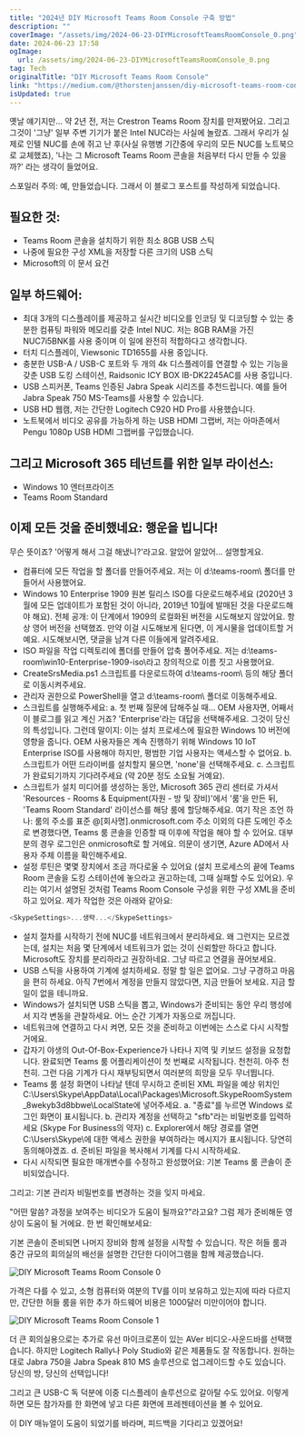 ```yaml
---
title: "2024년 DIY Microsoft Teams Room Console 구축 방법"
description: ""
coverImage: "/assets/img/2024-06-23-DIYMicrosoftTeamsRoomConsole_0.png"
date: 2024-06-23 17:58
ogImage:
  url: /assets/img/2024-06-23-DIYMicrosoftTeamsRoomConsole_0.png
tag: Tech
originalTitle: "DIY Microsoft Teams Room Console"
link: "https://medium.com/@thorstenjanssen/diy-microsoft-teams-room-console-e53ee259526e"
isUpdated: true
---
```


옛날 얘기지만... 약 2년 전, 저는 Crestron Teams Room 장치를 만져봤어요. 그리고 그것이 '그냥' 일부 주변 기기가 붙은 Intel NUC라는 사실에 놀랐죠. 그래서 우리가 실제로 인텔 NUC를 손에 쥐고 난 후(사실 유행병 기간중에 우리의 모든 NUC를 노트북으로 교체했죠), '나는 그 Microsoft Teams Room 콘솔을 처음부터 다시 만들 수 있을까?' 라는 생각이 들었어요.

스포일러 주의: 예, 만들었습니다. 그래서 이 블로그 포스트를 작성하게 되었습니다.

## 필요한 것:

- Teams Room 콘솔을 설치하기 위한 최소 8GB USB 스틱
- 나중에 필요한 구성 XML을 저장할 다른 크기의 USB 스틱
- Microsoft의 이 문서 요건

<div class="content-ad"></div>

## 일부 하드웨어:

- 최대 3개의 디스플레이를 제공하고 실시간 비디오를 인코딩 및 디코딩할 수 있는 충분한 컴퓨팅 파워와 메모리를 갖춘 Intel NUC. 저는 8GB RAM을 가진 NUC7i5BNK를 사용 중이며 이 일에 완전히 적합하다고 생각합니다.
- 터치 디스플레이, Viewsonic TD1655를 사용 중입니다.
- 충분한 USB-A / USB-C 포트와 두 개의 4k 디스플레이를 연결할 수 있는 기능을 갖춘 USB 도킹 스테이션, Raidsonic ICY BOX IB-DK2245AC를 사용 중입니다.
- USB 스피커폰, Teams 인증된 Jabra Speak 시리즈를 추천드립니다. 예를 들어 Jabra Speak 750 MS-Teams를 사용할 수 있습니다.
- USB HD 웹캠, 저는 간단한 Logitech C920 HD Pro를 사용했습니다.
- 노트북에서 비디오 공유를 가능하게 하는 USB HDMI 그랩버, 저는 아마존에서 Pengu 1080p USB HDMI 그랩버를 구입했습니다.

## 그리고 Microsoft 365 테넌트를 위한 일부 라이선스:

- Windows 10 엔터프라이즈
- Teams Room Standard

<div class="content-ad"></div>

## 이제 모든 것을 준비했네요: 행운을 빕니다!

무슨 뜻이죠? '어떻게 해서 그걸 해냈니?'라고요. 알았어 알았어... 설명할게요.

- 컴퓨터에 모든 작업을 할 폴더를 만들어주세요. 저는 이 d:\teams-room\ 폴더를 만들어서 사용했어요.
- Windows 10 Enterprise 1909 원본 릴리스 ISO를 다운로드해주세요 (2020년 3월에 모든 업데이트가 포함된 것이 아니라, 2019년 10월에 발매된 것을 다운로드해야 해요). 전체 공개: 이 단계에서 1909의 로컬화된 버전을 시도해보지 않았어요. 항상 영어 버전을 선택했죠. 만약 이걸 시도해보게 된다면, 이 게시물을 업데이트할 거예요. 시도해보시면, 댓글을 남겨 다른 이들에게 알려주세요.
- ISO 파일을 작업 디렉토리에 폴더를 만들어 압축 풀어주세요. 저는 d:\teams-room\win10-Enterprise-1909-iso\라고 창의적으로 이름 짓고 사용했어요.
- CreateSrsMedia.ps1 스크립트를 다운로드하여 d:\teams-room\ 등의 해당 폴더로 이동시켜주세요.
- 관리자 권한으로 PowerShell을 열고 d:\teams-room\ 폴더로 이동해주세요.
- 스크립트를 실행해주세요:
  a. 첫 번째 질문에 답해주실 때... OEM 사용자면, 어째서 이 블로그를 읽고 계신 거죠? 'Enterprise'라는 대답을 선택해주세요. 그것이 당신의 특성입니다. 그런데 말이지: 이는 설치 프로세스에 필요한 Windows 10 버전에 영향을 줍니다. OEM 사용자들은 계속 진행하기 위해 Windows 10 IoT Enterprise ISO를 사용해야 하지만, 평범한 기업 사용자는 액세스할 수 없어요.
  b. 스크립트가 어떤 드라이버를 설치할지 물으면, 'none'을 선택해주세요.
  c. 스크립트가 완료되기까지 기다려주세요 (약 20분 정도 소요될 거예요).
- 스크립트가 설치 미디어를 생성하는 동안, Microsoft 365 관리 센터로 가셔서 'Resources - Rooms & Equipment(자원 - 방 및 장비)'에서 '룸'을 만든 뒤, 'Teams Room Standard' 라이선스를 해당 룸에 할당해주세요.
  여기 작은 조언 하나: 룸의 주소를 표준 @[회사명].onmicrosoft.com 주소 이외의 다른 도메인 주소로 변경했다면, Teams 룸 콘솔을 인증할 때 이후에 작업을 해야 할 수 있어요. 대부분의 경우 로그인은 onmicrosoft로 할 거에요. 의문이 생기면, Azure AD에서 사용자 주체 이름을 확인해주세요.
- 설정 루틴은 몇몇 장치에서 조금 까다로울 수 있어요 (설치 프로세스의 끝에 Teams Room 콘솔을 도킹 스테이션에 놓으라고 권고하는데, 그때 실패할 수도 있어요). 우리는 여기서 설명된 것처럼 Teams Room Console 구성을 위한 구성 XML을 준비하고 있어요.
  제가 작업한 것은 아래와 같아요:

```js
<SkypeSettings>...생략...</SkypeSettings>
```

<div class="content-ad"></div>

- 설치 절차를 시작하기 전에 NUC를 네트워크에서 분리하세요. 왜 그런지는 모르겠는데, 설치는 처음 몇 단계에서 네트워크가 없는 것이 신뢰할만 하다고 합니다. Microsoft도 장치를 분리하라고 권장하네요. 그냥 따르고 연결을 끊어보세요.
- USB 스틱을 사용하여 기계에 설치하세요. 정말 할 일은 없어요. 그냥 구경하고 마음을 편히 하세요. 아직 7번에서 계정을 만들지 않았다면, 지금 만들어 보세요. 지금 할 일이 없을 테니까요.
- Windows가 설치되면 USB 스틱을 뽑고, Windows가 준비되는 동안 우리 행성에서 지각 변동을 관찰하세요. 어느 순간 기계가 자동으로 꺼집니다.
- 네트워크에 연결하고 다시 켜면, 모든 것을 준비하고 이번에는 스스로 다시 시작할 거에요.
- 갑자기 야생의 Out-Of-Box-Experience가 나타나 지역 및 키보드 설정을 요청합니다. 완료되면 Teams 룸 어플리케이션이 첫 번째로 시작됩니다. 천천히. 아주 천천히. 그런 다음 기계가 다시 재부팅되면서 여러분의 희망을 모두 무너뜁니다.
- Teams 룸 설정 화면이 나타날 텐데 무시하고 준비된 XML 파일을 예상 위치인 C:\Users\Skype\AppData\Local\Packages\Microsoft.SkypeRoomSystem_8wekyb3d8bbwe\LocalState에 넣어주세요.
  a. "종료"를 누르면 Windows 로그인 화면이 표시됩니다.
  b. 관리자 계정을 선택하고 "sfb"라는 비밀번호를 입력하세요 (Skype For Business의 약자)
  c. Explorer에서 해당 경로를 열면 C:\Users\Skype\에 대한 액세스 권한을 부여하라는 메시지가 표시됩니다. 당연히 동의해야겠죠.
  d. 준비된 파일을 복사해서 기계를 다시 시작하세요.
- 다시 시작되면 필요한 매개변수를 수정하고 완성했어요: 기본 Teams 룸 콘솔이 준비되었습니다.

그리고: 기본 관리자 비밀번호를 변경하는 것을 잊지 마세요.

"어떤 말씀? 과정을 보여주는 비디오가 도움이 될까요?"라고요? 그럼 제가 준비해둔 영상이 도움이 될 거에요. 한 번 확인해보세요:

기본 콘솔이 준비되면 나머지 장비와 함께 설정을 시작할 수 있습니다. 작은 허들 룸과 중간 규모의 회의실의 배선을 설명한 간단한 다이어그램을 함께 제공했습니다.

<div class="content-ad"></div>

![DIY Microsoft Teams Room Console 0](/assets/img/2024-06-23-DIYMicrosoftTeamsRoomConsole_0.png)

가격은 다를 수 있고, 소형 컴퓨터와 여분의 TV를 이미 보유하고 있는지에 따라 다르지만, 간단한 허들 룸을 위한 추가 하드웨어 비용은 1000달러 미만이어야 합니다.

![DIY Microsoft Teams Room Console 1](/assets/img/2024-06-23-DIYMicrosoftTeamsRoomConsole_1.png)

더 큰 회의실용으로는 추가로 유선 마이크로폰이 있는 AVer 비디오-사운드바를 선택했습니다. 하지만 Logitech Rally나 Poly Studio와 같은 제품들도 잘 작동합니다. 원하는 대로 Jabra 750을 Jabra Speak 810 MS 솔루션으로 업그레이드할 수도 있습니다. 당신의 방, 당신의 선택입니다!

<div class="content-ad"></div>

그리고 큰 USB-C 독 덕분에 이중 디스플레이 솔루션으로 갈아탈 수도 있어요. 이렇게 하면 모든 참가자를 한 화면에 넣고 다른 화면에 프레젠테이션을 볼 수 있어요.

이 DIY 매뉴얼이 도움이 되었기를 바라며, 피드백을 기다리고 있겠어요!
